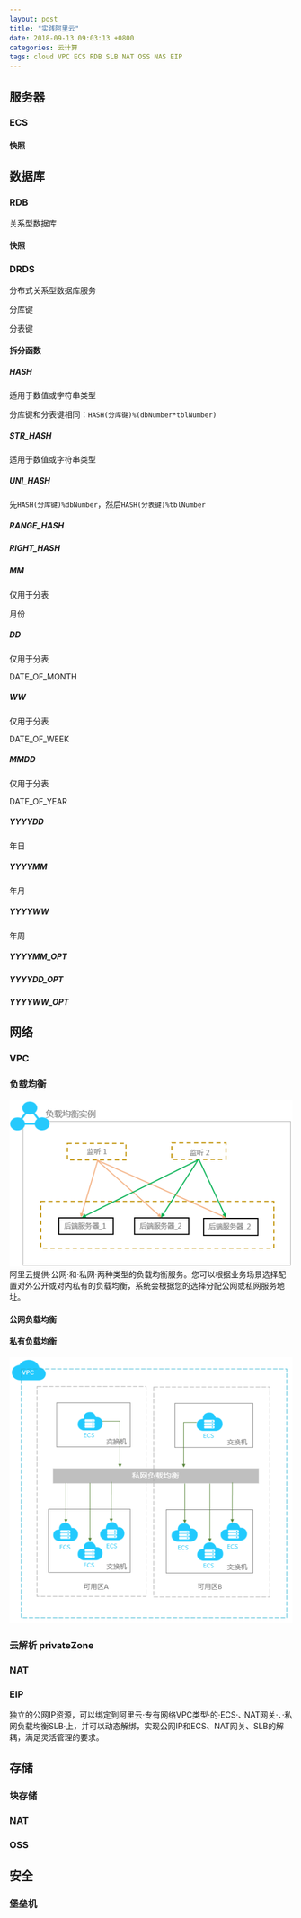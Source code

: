 ```yaml
---
layout: post
title: "实践阿里云"
date: 2018-09-13 09:03:13 +0800
categories: 云计算
tags: cloud VPC ECS RDB SLB NAT OSS NAS EIP
---
```


## 服务器
### ECS

#### 快照

## 数据库
### RDB

关系型数据库

#### 快照

### DRDS

分布式关系型数据库服务

分库键

分表键

#### 拆分函数

##### HASH

适用于数值或字符串类型

分库键和分表键相同：`HASH(分库键)%(dbNumber*tblNumber)`

##### STR_HASH

适用于数值或字符串类型

##### UNI_HASH

先`HASH(分库键)%dbNumber`，然后`HASH(分表键)%tblNumber`

##### RANGE_HASH

##### RIGHT_HASH

##### MM

仅用于分表

月份

##### DD

仅用于分表

DATE_OF_MONTH

##### WW

仅用于分表

DATE_OF_WEEK

##### MMDD

仅用于分表

DATE_OF_YEAR

##### YYYYDD	

年日

##### YYYYMM

年月

##### YYYYWW

年周

##### YYYYMM_OPT

##### YYYYDD_OPT

##### YYYYWW_OPT

## 网络

### VPC

### 负载均衡
![Aliyun SLB Instance](/images/aliyun_slb_instance.png)
阿里云提供·公网·和·私网·两种类型的负载均衡服务。您可以根据业务场景选择配置对外公开或对内私有的负载均衡，系统会根据您的选择分配公网或私网服务地址。

#### 公网负载均衡

#### 私有负载均衡
![Aliyun private SLB Instance](/images/aliyun_slb_private.png)

### 云解析 privateZone

### NAT

### EIP
独立的公网IP资源，可以绑定到阿里云·专有网络VPC类型·的·ECS·、·NAT网关·、·私网负载均衡SLB·上，并可以动态解绑，实现公网IP和ECS、NAT网关、SLB的解耦，满足灵活管理的要求。

## 存储
### 块存储
### NAT
### OSS

## 安全
### 堡垒机
